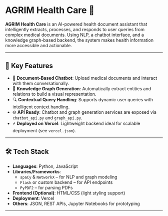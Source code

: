 
# AGRIM Health Care 🏥

**AGRIM Health Care** is an AI-powered health document assistant that intelligently extracts, processes, and responds to user queries from complex medical documents. Using NLP, a chatbot interface, and a knowledge graph-based backend, the system makes health information more accessible and actionable.

---

## 🚀 Key Features

- 📄 **Document-Based Chatbot**: Upload medical documents and interact with them conversationally.
- 🧠 **Knowledge Graph Generation**: Automatically extract entities and relations to build a visual representation.
- 🔍 **Contextual Query Handling**: Supports dynamic user queries with intelligent context handling.
- 🌐 **API Ready**: Chatbot and graph generation services are exposed via `chatbot_api.py` and `graph_api.py`.
- ⚡ **Deployed on Vercel**: Lightweight backend ideal for scalable deployment (see `vercel.json`).

---

## 🛠️ Tech Stack

- **Languages**: Python, JavaScript
- **Libraries/Frameworks**:
  - `spaCy` & `NetworkX` – for NLP and graph modeling
  - `Flask` or custom backend – for API endpoints
  - `PyPDF2` – for parsing PDFs
- **Frontend (Optional)**: HTML/CSS (light styling support)
- **Deployment**: Vercel
- **Others**: JSON, REST APIs, Jupyter Notebooks for prototyping

---


